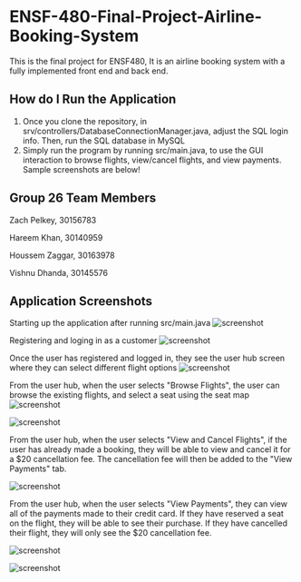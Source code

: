 # ENSF-480-Final-Project-Airline-Booking-System
This is the final project for ENSF480, It is an airline booking system with a fully implemented front end and back end.

## How do I Run the Application
1. Once you clone the repository, in srv/controllers/DatabaseConnectionManager.java, adjust the SQL login info. Then, run the SQL database in MySQL
2. Simply run the program by running src/main.java, to use the GUI interaction to browse flights, view/cancel flights, and view payments. Sample screenshots are below!

## Group 26 Team Members
Zach Pelkey, 30156783

Hareem Khan, 30140959

Houssem Zaggar, 30163978

Vishnu Dhanda, 30145576

## Application Screenshots
Starting up the application after running src/main.java
![screenshot](https://i.postimg.cc/4yHd2Gcb/Welcome.png)

Registering and loging in as a customer
![screenshot](https://i.postimg.cc/mZVfJJj7/User-Selection.png)

Once the user has registered and logged in, they see the user hub screen where they can select different flight options
![screenshot](https://i.postimg.cc/mDKspHBh/UserHub.png)

From the user hub, when the user selects "Browse Flights", the user can browse the existing flights, and select a seat using the seat map
![screenshot](https://i.postimg.cc/5NTC5PhM/Browse-Flights.png)

![screenshot](https://i.postimg.cc/T3j3yCG0/SeatMap.png)

From the user hub, when the user selects "View and Cancel Flights", if the user has already made a booking, they will be able to view and cancel it for a $20 cancellation fee. The cancellation fee will then be added to the "View Payments" tab.

![screenshot](https://i.postimg.cc/wMc9tBYv/Cancel-Flight.png)

From the user hub, when the user selects "View Payments", they can view all of the payments made to their credit card. If they have reserved a seat on the flight, they will be able to see their purchase. If they have cancelled their flight, they will only see the $20 cancellation fee.

![screenshot](https://i.postimg.cc/VL8j2Z7B/View-Payments.png)

![screenshot](https://i.postimg.cc/wjV8DrrW/Cancelled-Flight.png)
